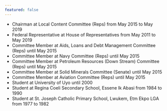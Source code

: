 ```yaml
---
featured: false
---
```

* Chairman at Local Content Committee (Reps) from May 2015 to May 2019
* Federal Representative at House of Representatives from May 2011 to May 2019
* Committee Member at Aids, Loans and Debt Management Committee (Reps) until May 2015
* Committee Member at Navy Committee (Reps) until May 2015
* Committee Member at Petroleum Resources (Down Stream) Committee (Reps) until May 2015
* Committee Member at Solid Minerals Committee (Senate) until May 2015
* Committee Member at Aviation Committee (Reps) until May 2015
* Student at University of Uyo until 2000
* Student at Regina Coeli Secondary School, Essene Ik Abasi from 1984 to 1990
* Student at St. Joseph Catholic Primary School, Lwukem, Etm Ekpo LGA from 1977 to 1982

